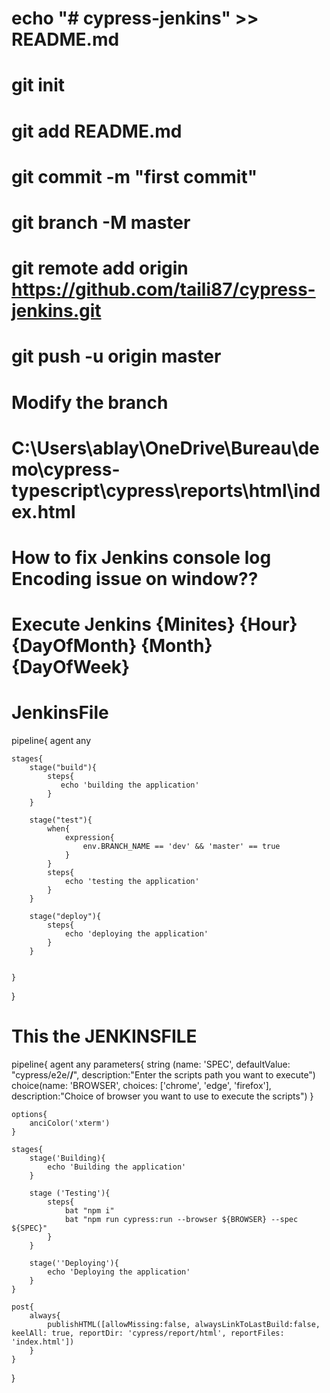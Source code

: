# echo "# cypress-jenkins" >> README.md
# git init
# git add README.md
# git commit -m "first commit"
# git branch -M master
# git remote add origin https://github.com/taili87/cypress-jenkins.git
# git push -u origin master
# Modify the branch
# C:\Users\ablay\OneDrive\Bureau\demo\cypress-typescript\cypress\reports\html\index.html
# How to fix Jenkins console log Encoding issue on window??
# Execute Jenkins {Minites} {Hour} {DayOfMonth} {Month} {DayOfWeek}
# JenkinsFile


pipeline{
    agent any 

    stages{
        stage("build"){
            steps{
               echo 'building the application'
            }
        }

        stage("test"){
            when{
                expression{
                    env.BRANCH_NAME == 'dev' && 'master' == true 
                }
            }
            steps{
                echo 'testing the application'
            }
        }

        stage("deploy"){
            steps{
                echo 'deploying the application'
            }
        }

        
    }
}

# This the JENKINSFILE 

pipeline{
    agent any 
    parameters{
        string (name: 'SPEC', defaultValue: "cypress/e2e/**/**", description:"Enter the scripts path you want to execute")
        choice(name: 'BROWSER', choices: ['chrome', 'edge', 'firefox'], description:"Choice of browser you want to use to execute the scripts")
    }

    options{
        anciColor('xterm')
    }

    stages{
        stage('Building){
            echo 'Building the application'
        }

        stage ('Testing'){
            steps{
                bat "npm i"
                bat "npm run cypress:run --browser ${BROWSER} --spec ${SPEC}"
            }
        }

        stage(''Deploying'){
            echo 'Deploying the application'
        }
    }

    post{
        always{
            publishHTML([allowMissing:false, alwaysLinkToLastBuild:false, keelAll: true, reportDir: 'cypress/report/html', reportFiles: 'index.html'])
        }
    }
}

